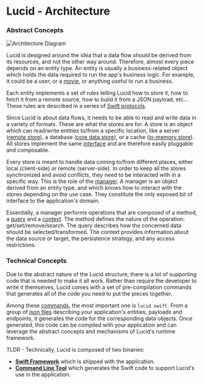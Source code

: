 # Lucid - Architecture

### Abstract Concepts

![Architecture Diagram](https://docs.google.com/drawings/d/e/2PACX-1vQ1BkNqPJO6dlox3AyQAN2MD066GLZVr7B7MCCldmI1Et-Xnlqzzr5Yxw0_OS5VaDAW3O6jCPILvlj_/pub?w=960&h=720)

Lucid is designed around the idea that a data flow should be derived from its resources, and not the other way around. Therefore, almost every piece depends on an entity type. An entity is usually a business-related object which holds the data required to run the app's business logic. For example, it could be a user, or a [movie](../Sample/Generated/Lucid/Entities/Movie.swift), or anything useful to run a business.

Each entity implements a set of rules telling Lucid how to store it, how to fetch it from a remote source, how to build it from a JSON payload, etc... These rules are described in a series of [Swift protocols](../Lucid/Core/Entity.swift).

Since Lucid is about data flows, it needs to be able to read and write data in a variety of formats. These are what the stores are for. A store is an object which can read/write entities to/from a specific location, like a server ([remote store](../Lucid/Stores/RemoteStore.swift)), a database ([core data store](../Lucid/Stores/CoreDataStore.swift)), or a cache ([in-memory store](../Lucid/Stores/InMemoryStore.swift)). All stores implement the same [interface](../Lucid/Core/Store.swift) and are therefore easily pluggable and composable.

Every store is meant to handle data coming to/from different places, either local (client-side) or remote (server-side). In order to keep all the stores synchronized and avoid conflicts, they need to be interacted with in a specific way. This is the role of the [manager](../Lucid/Core/CoreManager.swift). A manager is an object derived from an entity type, and which knows how to interact with the stores depending on the use case. They constitute the only exposed bit of interface to the application's domain.

Essentially, a manager performs operations that are composed of a method, a [query](../Lucid/Core/Query.swift) and a [context](../Lucid/Core/Context.swift). The method defines the nature of the operation: get/set/remove/search. The query describes how the concerned data should be selected/transformed. The context provides information about the data source or target, the persistence strategy, and any access restrictions.

### Technical Concepts

Due to the abstract nature of the Lucid structure, there is a lot of supporting code that is needed to make it all work. Rather than require the developer to write it themselves, Lucid comes with a set of pre-compilation commands that generates all of the code you need to put the pieces together.

Among these [commands](../CodeGen/Sources/LucidCommand/main.swift), the most important one is `lucid swift`. From a group of [json files](../Sample/Generated/Lucid) describing your application's entities, payloads and endpoints, it generates the code for the corresponding data objects. Once generated, this code can be compiled with your application and can leverage the abstract concepts and mechanisms of Lucid's runtime framework.

TLDR - Technically, Lucid is composed of two binaries: 

- **[Swift Framework](../Lucid)** which is shipped with the application.
- **[Command Line Tool](../CodeGen)** which generates the Swift code to support Lucid's use in the application.

